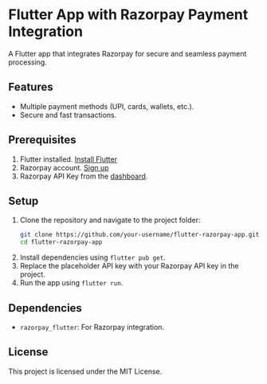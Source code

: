 # Flutter App with Razorpay Payment Integration

A Flutter app that integrates Razorpay for secure and seamless payment processing.

## Features
- Multiple payment methods (UPI, cards, wallets, etc.).
- Secure and fast transactions.

## Prerequisites
1. Flutter installed. [Install Flutter](https://docs.flutter.dev/get-started/install)  
2. Razorpay account. [Sign up](https://razorpay.com/)  
3. Razorpay API Key from the [dashboard](https://dashboard.razorpay.com/).

## Setup
1. Clone the repository and navigate to the project folder:  
   ```bash
   git clone https://github.com/your-username/flutter-razorpay-app.git
   cd flutter-razorpay-app
   ```
2. Install dependencies using `flutter pub get`.  
3. Replace the placeholder API key with your Razorpay API key in the project.  
4. Run the app using `flutter run`.

## Dependencies
- `razorpay_flutter`: For Razorpay integration.

## License
This project is licensed under the MIT License.